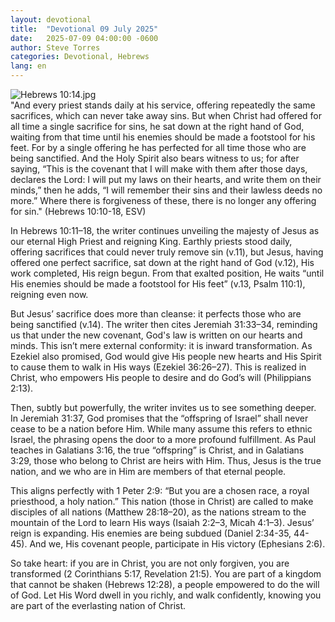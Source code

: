 ```yaml
---
layout: devotional
title:  "Devotional 09 July 2025"
date:   2025-07-09 04:00:00 -0600
author: Steve Torres
categories: Devotional, Hebrews
lang: en
---
```

<img src="https://sitemedia.esteeb.com/file/esteebcomsitemedia/devotional_images/Hebrews/Heb-10_14.jpg?raw=true" alt="Hebrews 10:14.jpg" style="max-width: 100%; height: auto;">

<div class="scripture">
   "And every priest stands daily at his service, offering repeatedly the same sacrifices, which can never take away sins. But when Christ had offered for all time a single sacrifice for sins, he sat down at the right hand of God, waiting from that time until his enemies should be made a footstool for his feet. For by a single offering he has perfected for all time those who are being sanctified. And the Holy Spirit also bears witness to us; for after saying, “This is the covenant that I will make with them after those days, declares the Lord: I will put my laws on their hearts, and write them on their minds,” then he adds, “I will remember their sins and their lawless deeds no more.” Where there is forgiveness of these, there is no longer any offering for sin." (Hebrews 10:10-18, ESV)
</div>

In Hebrews 10:11–18, the writer continues unveiling the majesty of Jesus as our eternal High Priest and reigning King. Earthly priests stood daily, offering sacrifices that could never truly remove sin (v.11), but Jesus, having offered one perfect sacrifice, sat down at the right hand of God (v.12), His work completed, His reign begun. From that exalted position, He waits “until His enemies should be made a footstool for His feet” (v.13,  Psalm 110:1), reigning even now.

But Jesus’ sacrifice does more than cleanse: it perfects those who are being sanctified (v.14). The writer then cites Jeremiah 31:33–34, reminding us that under the new covenant, God's law is written on our hearts and minds. This isn’t mere external conformity: it is inward transformation. As Ezekiel also promised, God would give His people new hearts and His Spirit to cause them to walk in His ways (Ezekiel 36:26–27). This is realized in Christ, who empowers His people to desire and do God’s will (Philippians 2:13).

Then, subtly but powerfully, the writer invites us to see something deeper. In Jeremiah 31:37, God promises that the “offspring of Israel” shall never cease to be a nation before Him. While many assume this refers to ethnic Israel, the phrasing opens the door to a more profound fulfillment. As Paul teaches in Galatians 3:16, the true “offspring” is Christ, and in Galatians 3:29, those who belong to Christ are heirs with Him. Thus, Jesus is the true nation, and we who are in Him are members of that eternal people.

This aligns perfectly with 1 Peter 2:9: “But you are a chosen race, a royal priesthood, a holy nation.” This nation (those in Christ) are called to make disciples of all nations (Matthew 28:18–20), as the nations stream to the mountain of the Lord to learn His ways (Isaiah 2:2–3, Micah 4:1–3). Jesus’ reign is expanding. His enemies are being subdued (Daniel 2:34-35, 44-45). And we, His covenant people, participate in His victory (Ephesians 2:6).

So take heart: if you are in Christ, you are not only forgiven, you are transformed (2 Corinthians 5:17, Revelation 21:5). You are part of a kingdom that cannot be shaken (Hebrews 12:28), a people empowered to do the will of God. Let His Word dwell in you richly, and walk confidently, knowing you are part of the everlasting nation of Christ.